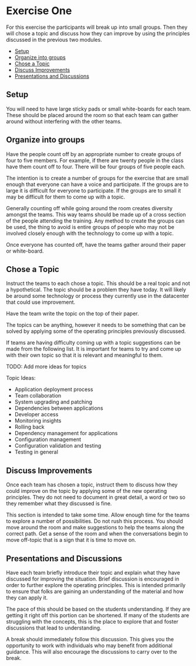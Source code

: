 ﻿# Exercise One
For this exercise the participants will break up into small groups. Then they will chose a topic and discuss how they can improve by using the principles discussed in the previous two modules.

 - [Setup](#setup)
 - [Organize into groups](#organize-into-groups)
 - [Chose a Topic](#chose-a-topic)
 - [Discuss Improvements](#discuss-improvements)
 - [Presentations and Discussions](#presentations-and-discussions)

## Setup
You will need to have large sticky pads or small white-boards for each team. These should be placed around the room so that each team can gather around without interfering with the other teams.

## Organize into groups
Have the people count off by an appropriate number to create groups of four to five members. For example, if there are twenty people in the class have them count off to four. There will be four groups of five people each.

The intention is to create a number of groups for the exercise that are small enough that everyone can have a voice and participate. If the groups are to large it is difficult for everyone to participate. If the groups are to small it may be difficult for them to come up with a topic.

Generally counting off while going around the room creates diversity amongst the teams. This way teams should be made up of a cross section of the people attending the training. Any method to create the groups can be used, the thing to avoid is entire groups of people who may not be involved closely enough with the technology to come up with a topic.

Once everyone has counted off, have the teams gather around their paper or white-board.

## Chose a Topic
Instruct the teams to each chose a topic. This should be a real topic and not a hypothetical. The topic should be a problem they have today. It will likely be around some technology or process they currently use in the datacenter that could use improvement.

Have the team write the topic on the top of their paper.

The topics can be anything, however it needs to be something that can be solved by applying some of the operating principles previously discussed.

If teams are having difficulty coming up with a topic suggestions can be made from the following list. It is important for teams to try and come up with their own topic so that it is relevant and meaningful to them.

TODO: Add more ideas for topics

Topic Ideas:
 - Application deployment process
 - Team collaboration
 - System upgrading and patching
 - Dependencies between applications
 - Developer access
 - Monitoring insights
 - Rolling back
 - Dependency management for applications
 - Configuration management
 - Configuration validation and testing
 - Testing in general

## Discuss Improvements
Once each team has chosen a topic, instruct them to discuss how they could improve on the topic by applying some of the new operating principles. They do not need to document in great detail, a word or two so they remember what they discussed is fine.

This section is intended to take some time. Allow enough time for the teams to explore a number of possibilities. Do not rush this process. You should move around the room and make suggestions to help the teams along the correct path. Get a sense of the room and when the conversations begin to move off-topic that is a sign that it is time to move on.

## Presentations and Discussions
Have each team briefly introduce their topic and explain what they have discussed for improving the situation. Brief discussion is encouraged in order to further explore the operating principles. This is intended primarily to ensure that folks are gaining an understanding of the material and how they can apply it.

The pace of this should be based on the students understanding. If they are getting it right off this portion can be shortened. If many of the students are struggling with the concepts, this is the place to explore that and foster discussions that lead to understanding.

A break should immediately follow this discussion. This gives you the opportunity to work  with individuals who may benefit from additional guidance. This will also encourage the discussions to carry over to the break.
